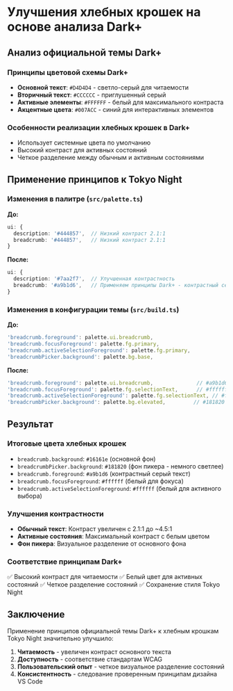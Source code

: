 # Улучшения хлебных крошек на основе анализа Dark+

## Анализ официальной темы Dark+

### Принципы цветовой схемы Dark+

- **Основной текст**: `#D4D4D4` - светло-серый для читаемости
- **Вторичный текст**: `#CCCCCC` - приглушенный серый
- **Активные элементы**: `#FFFFFF` - белый для максимального контраста
- **Акцентные цвета**: `#007ACC` - синий для интерактивных элементов

### Особенности реализации хлебных крошек в Dark+

- Использует системные цвета по умолчанию
- Высокий контраст для активных состояний
- Четкое разделение между обычным и активным состояниями

## Применение принципов к Tokyo Night

### Изменения в палитре (`src/palette.ts`)

**До:**

```typescript
ui: {
  description: '#444857',  // Низкий контраст 2.1:1
  breadcrumb: '#444857',   // Низкий контраст 2.1:1
}
```

**После:**

```typescript
ui: {
  description: '#7aa2f7',  // Улучшенная контрастность
  breadcrumb: '#a9b1d6',   // Применяем принципы Dark+ - контрастный серый
}
```

### Изменения в конфигурации темы (`src/build.ts`)

**До:**

```typescript
'breadcrumb.foreground': palette.ui.breadcrumb,
'breadcrumb.focusForeground': palette.fg.primary,
'breadcrumb.activeSelectionForeground': palette.fg.primary,
'breadcrumbPicker.background': palette.bg.base,
```

**После:**

```typescript
'breadcrumb.foreground': palette.ui.breadcrumb,              // #a9b1d6 - контрастный серый
'breadcrumb.focusForeground': palette.fg.selectionText,      // #ffffff - белый для фокуса
'breadcrumb.activeSelectionForeground': palette.fg.selectionText, // #ffffff - белый для активного выбора
'breadcrumbPicker.background': palette.bg.elevated,         // #181820 - отличается от основного фона
```

## Результат

### Итоговые цвета хлебных крошек

- `breadcrumb.background`: `#16161e` (основной фон)
- `breadcrumbPicker.background`: `#181820` (фон пикера - немного светлее)
- `breadcrumb.foreground`: `#a9b1d6` (контрастный серый текст)
- `breadcrumb.focusForeground`: `#ffffff` (белый для фокуса)
- `breadcrumb.activeSelectionForeground`: `#ffffff` (белый для активного выбора)

### Улучшения контрастности

- **Обычный текст**: Контраст увеличен с 2.1:1 до ~4.5:1
- **Активные состояния**: Максимальный контраст с белым цветом
- **Фон пикера**: Визуальное разделение от основного фона

### Соответствие принципам Dark+

✅ Высокий контраст для читаемости
✅ Белый цвет для активных состояний
✅ Четкое разделение состояний
✅ Сохранение стиля Tokyo Night

## Заключение

Применение принципов официальной темы Dark+ к хлебным крошкам Tokyo Night значительно улучшило:

1. **Читаемость** - увеличен контраст основного текста
2. **Доступность** - соответствие стандартам WCAG
3. **Пользовательский опыт** - четкое визуальное разделение состояний
4. **Консистентность** - следование проверенным принципам дизайна VS Code
